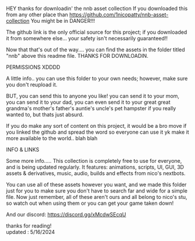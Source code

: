
HEY
thanks for downloadin' the nnb asset collection
If you downloaded this from any other place than https://github.com/1nicopatty/nnb-asset-collection
You might be in DANGER!!!

The github link is the only official source for this project; if you downloaded it from somewhere else...
your safety isn't necessarily guaranteed!!

Now that that's out of the way....
you can find the assets in the folder titled "nnb" above this readme file.
THANKS FOR DOWNLOADIN.


PERMISSIONS XDDDD

 
A little info.. you can use this folder to your own needs; however, make sure you don't reupload it.

BUT, you can send this to anyone you like! you can send it to your mom, you can send it to your dad, 
you can even send it to your great great grandma's mother's father's auntie's uncle's pet hampster if you really wanted to, but thats just absurd.

If you do make any sort of content on this project, it would be a bro move if you linked the github and spread the word so everyone can use it
yk make it more available to the world.. blah blah



INFO & LINKS


Some more info.....
This collection is completely free to use for everyone, and is being updated regularly. 
It features: animations, scripts, UI, GUI, 3D assets & derivatives, music, audio, builds and effects from nico's nextbots.

You can use all of these assets however you want, and we made this folder just for you to make sure you don't have to search far and wide for a simple file.
Now just remember, all of these aren't ours and all belong to nico's stu, so watch out when using them or you can get your game taken down!

And our discord: https://discord.gg/xMcdwSEcqU

thanks for reading!                                                                                                                                               
updated : 5/16/2024
